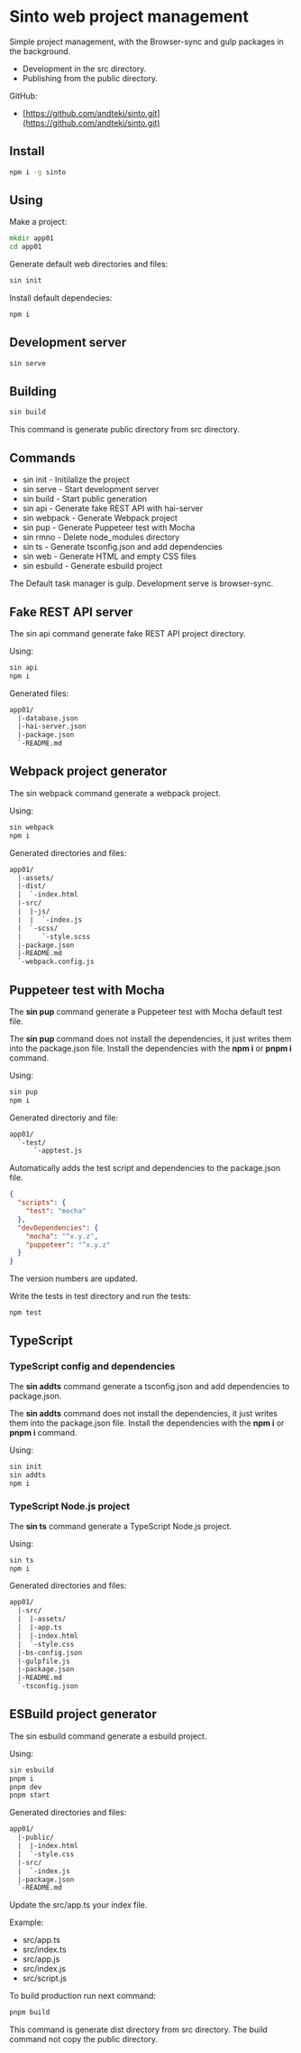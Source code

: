 # Sinto web project management

Simple project management, with the Browser-sync and gulp packages in the background.

* Development in the src directory.
* Publishing from the public directory.

GitHub:

* [https://github.com/andteki/sinto.git](https://github.com/andteki/sinto.git)

## Install

```cmd
npm i -g sinto
```

## Using

Make a project:

```cmd
mkdir app01
cd app01
```

Generate default web directories and files:

```cmd
sin init
```

Install default dependecies:

```cmd
npm i
```

## Development server

```cmd
sin serve
```

## Building

```cmd
sin build
```

This command is generate public directory from src directory.

## Commands

* sin init - Initilalize the project
* sin serve - Start development server
* sin build - Start public generation
* sin api - Generate fake REST API with hai-server
* sin webpack - Generate Webpack project
* sin pup - Generate Puppeteer test with Mocha
* sin rmno - Delete node_modules directory
* sin ts - Generate tsconfig.json and add dependencies
* sin web - Generate HTML and empty CSS files
* sin esbuild - Generate esbuild project

The Default task manager is gulp. Development serve is browser-sync.

## Fake REST API server

The sin api command generate fake REST API project directory.

Using:

```cmd
sin api
npm i
```

Generated files:

```txt
app01/
  |-database.json
  |-hai-server.json
  |-package.json
  `-README.md
```

## Webpack project generator

The sin webpack command generate a webpack project.

Using:

```cmd
sin webpack
npm i
```

Generated directories and files:

```txt
app01/
  |-assets/
  |-dist/
  |  `-index.html
  |-src/
  |  |-js/
  |  |  `-index.js
  |  `-scss/
  |     `-style.scss
  |-package.json
  |-README.md
  `-webpack.config.js
```

## Puppeteer test with Mocha

The **sin pup** command generate a Puppeteer test with Mocha default test file.

The **sin pup** command does not install the dependencies, it just writes them into the package.json file. Install the dependencies with the **npm i** or **pnpm i** command.

Using:

```cmd
sin pup
npm i
```

Generated directoriy and file:

```txt
app01/
  `-test/
      `-apptest.js
```

Automatically adds the test script and dependencies to the package.json file.

```json
{
  "scripts": {
    "test": "mocha"
  },
  "devDependencies": {
    "mocha": "^x.y.z",
    "puppeteer": "^x.y.z"    
  }
}
```

The version numbers are updated.

Write the tests in test directory and run the tests:

```cmd
npm test
```

## TypeScript

### TypeScript config and dependencies

The **sin addts** command generate a tsconfig.json and add dependencies to package.json.

The **sin addts** command does not install the dependencies, it just writes them into the package.json file. Install the dependencies with the **npm i** or **pnpm i** command.

Using:

```cmd
sin init
sin addts
npm i
```

### TypeScript Node.js project

The **sin ts** command generate a TypeScript Node.js project.

Using:

```cmd
sin ts
npm i
```

Generated directories and files:

```txt
app01/
  |-src/
  |  |-assets/
  |  |-app.ts
  |  |-index.html
  |  `-style.css
  |-bs-config.json
  |-gulpfile.js  
  |-package.json
  |-README.md
  `-tsconfig.json  
```

## ESBuild project generator

The sin esbuild command generate a esbuild project.

Using:

```cmd
sin esbuild
pnpm i
pnpm dev
pnpm start
```

Generated directories and files:

```txt
app01/
  |-public/
  |  |-index.html
  |  `-style.css
  |-src/
  |  `-index.js
  |-package.json
  `-README.md
```

Update the src/app.ts your index file.

Example:

* src/app.ts
* src/index.ts
* src/app.js
* src/index.js
* src/script.js

To build production run next command:

```cmd
pnpm build
```

This command is generate dist directory from src directory. The build command not copy the public directory.
